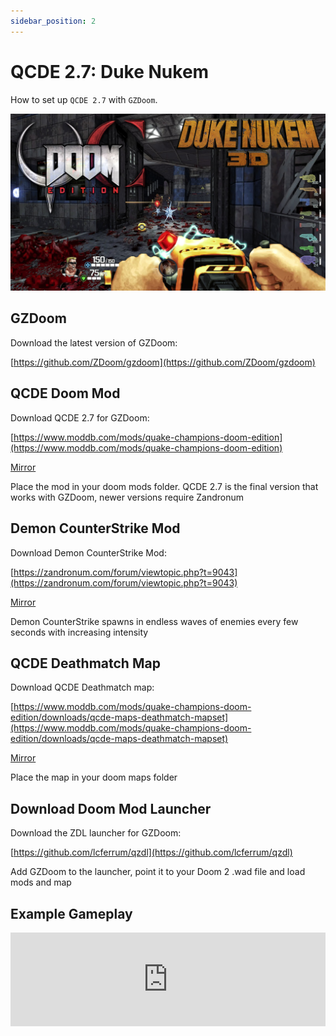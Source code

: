 ```yaml
---
sidebar_position: 2
---
```


# QCDE 2.7: Duke Nukem

How to set up `QCDE 2.7` with `GZDoom`.

![QCDE: Duke Nukem](./img/qcde-duke-nukem.jpg)

## GZDoom

Download the latest version of GZDoom:

[https://github.com/ZDoom/gzdoom](https://github.com/ZDoom/gzdoom)

## QCDE Doom Mod

Download QCDE 2.7 for GZDoom:

[https://www.moddb.com/mods/quake-champions-doom-edition](https://www.moddb.com/mods/quake-champions-doom-edition)

[Mirror](https://1024terabox.com/s/1Vj-VvbXYuyz-5hmJrwiY5A)

Place the mod in your doom mods folder. QCDE 2.7 is the final version that works with GZDoom, newer versions require Zandronum

## Demon CounterStrike Mod

Download Demon CounterStrike Mod:

[https://zandronum.com/forum/viewtopic.php?t=9043](https://zandronum.com/forum/viewtopic.php?t=9043)

[Mirror](https://1024terabox.com/s/1Vj-VvbXYuyz-5hmJrwiY5A)

Demon CounterStrike spawns in endless waves of enemies every few seconds with increasing intensity

## QCDE Deathmatch Map

Download QCDE Deathmatch map:

[https://www.moddb.com/mods/quake-champions-doom-edition/downloads/qcde-maps-deathmatch-mapset](https://www.moddb.com/mods/quake-champions-doom-edition/downloads/qcde-maps-deathmatch-mapset)

[Mirror](https://1024terabox.com/s/1Vj-VvbXYuyz-5hmJrwiY5A)

Place the map in your doom maps folder

## Download Doom Mod Launcher

Download the ZDL launcher for GZDoom:

[https://github.com/lcferrum/qzdl](https://github.com/lcferrum/qzdl)

Add GZDoom to the launcher, point it to your Doom 2 .wad file and load mods and map

## Example Gameplay

<iframe width="100%" style={{"aspect-ratio": "16 / 9"}} src="https://www.youtube.com/embed/F9NNne5sTVk" title="QCDE 2.7: Duke Nukem" frameborder="0" allow="accelerometer; autoplay; clipboard-write; encrypted-media; gyroscope; picture-in-picture; web-share" referrerpolicy="strict-origin-when-cross-origin" allowfullscreen></iframe>